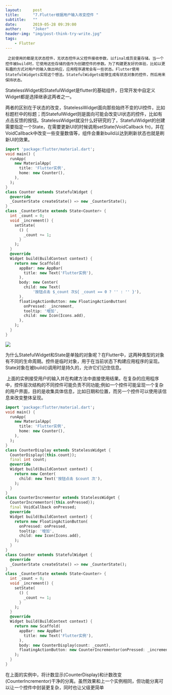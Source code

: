 ```yaml
---
layout:     post
title:      "7.Flutter根据用户输入改变控件 "
subtitle:   ""
date:       2019-05-28 09:39:00
author:     "Joker"
header-img: "img/post-think-try-write.jpg"
tags:
    - Flutter       
---
```


     之前使用的都是无状态控件，无状态控件从父控件接收参数，以final成员变量存储。当一个控件被build时，它使用这些存储的值作为创建控件的参数。为了构建更友好的体验，比如以更有趣的方式对用户的输入做出响应，应用程序通常会有一些状态。Flutter使用StatefulWidgets实现这个想法。StatefulWidgets能够生成有状态对象的控件，然后用来保持状态。



StatelessWidget和StatefulWidget是flutter的基础组件，日常开发中自定义Widget都是选择继承这两者之一。

两者的区别在于状态的改变，StatelessWidget面向那些始终不变的UI控件，比如标题栏中的标题；而StatefulWidget则是面向可能会改变UI状态的控件，比如有点击反馈的按钮。StatelessWidget就没什么好研究的了，StatefulWidget的创建需要指定一个State，在需要更新UI的时候调用setState(VoidCallback fn)，并在VoidCallback中改变一些变量数值等，组件会重新build以达到刷新状态也就是刷新UI的效果。



```dart
import 'package:flutter/material.dart';
void main() {
  runApp(
    new MaterialApp(
      title: 'Flutter实例',
      home: new Counter(),
    ),
  );
}
class Counter extends StatefulWidget {
  @override
  _CounterState createState() => new _CounterState();
}
class _CounterState extends State<Counter> {
  int _count = 0;
  void _increment() {
    setState(
      () {
        _count += 1;
      }
    );
  }
  @override
  Widget build(BuildContext context) {
    return new Scaffold(
      appBar: new AppBar(
        title: new Text('Flutter实例'),
      ),
      body: new Center(
        child: new Text(
            '按钮点击 $_count 次${ _count == 0 ? '' : '' }'),
      ),
      floatingActionButton: new FloatingActionButton(
        onPressed: _increment,
        tooltip: '增加',
        child: new Icon(Icons.add),
      ),
    );
  }
}

```

![](https://img-blog.csdn.net/20161107112327732)





为什么StatefulWidget和State是单独的对象呢？在Flutter中，这两种类型的对象有不同的生命周期。控件是临时对象，用于在当前状态下构建应用程序的呈现。State对象在被build()调用时是持久的，允许它们记住信息。

 上面的实例接受用户的输入并在构建方法中直接使用结果。在复杂的应用程序中，控件层次结构的不同控件可能负责不同功能;例如一个控件可能呈现一个复杂的用户界面，目的是收集具体信息，比如日期和位置，而另一个控件可以使用该信息来改变整体呈现。



```dart
import 'package:flutter/material.dart';
void main() {
  runApp(
    new MaterialApp(
      title: 'Flutter实例',
      home: new Counter(),
    ),
  );
}
class CounterDisplay extends StatelessWidget {
  CounterDisplay({this.count});
  final int count;
  @override
  Widget build(BuildContext context) {
    return new Center(
      child: new Text('按钮点击 $count 次'),
    );
  }
}
class CounterIncrementor extends StatelessWidget {
  CounterIncrementor({this.onPressed});
  final VoidCallback onPressed;
  @override
  Widget build(BuildContext context) {
    return new FloatingActionButton(
      onPressed: onPressed,
      tooltip: '增加',
      child: new Icon(Icons.add),
    );
  }
}
class Counter extends StatefulWidget {
  @override
  _CounterState createState() => new _CounterState();
}
class _CounterState extends State<Counter> {
  int _count = 0;
  void _increment() {
    setState(
      () {
        _count += 1;
      }
    );
  }
  @override
  Widget build(BuildContext context) {
    return new Scaffold(
      appBar: new AppBar(
        title: new Text('Flutter实例'),
      ),
      body: new CounterDisplay(count: _count),
      floatingActionButton: new CounterIncrementor(onPressed: _increment),
    );
  }
}
```

在上面的实例中，将计数显示(CounterDisplay)和计数改变(CounterIncrementor)干净的分离。虽然效果和上一个实例相同，但功能分离可以让一个控件中封装更复杂，同时也让父级更简单






